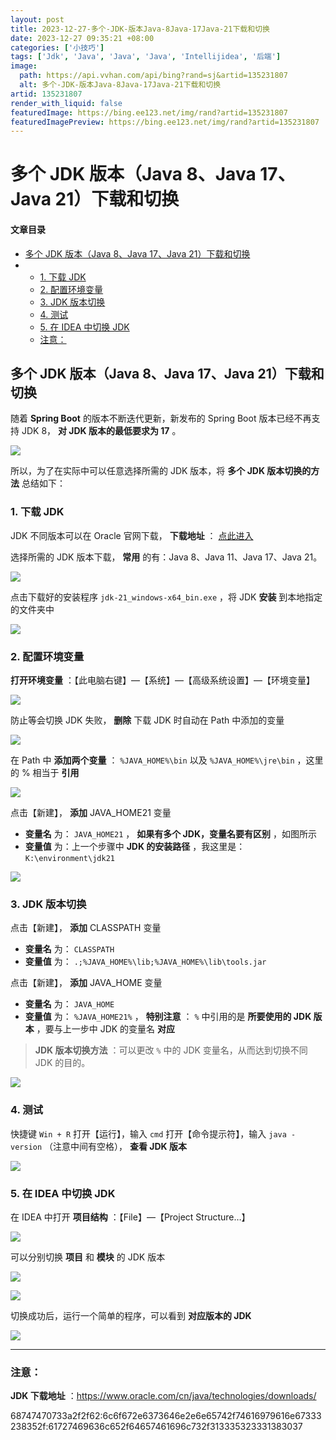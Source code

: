 ```yaml
---
layout: post
title: 2023-12-27-多个-JDK-版本Java-8Java-17Java-21下载和切换
date: 2023-12-27 09:35:21 +08:00
categories: ['小技巧']
tags: ['Jdk', 'Java', 'Java', 'Java', 'Intellijidea', '后端']
image:
  path: https://api.vvhan.com/api/bing?rand=sj&artid=135231807
  alt: 多个-JDK-版本Java-8Java-17Java-21下载和切换
artid: 135231807
render_with_liquid: false
featuredImage: https://bing.ee123.net/img/rand?artid=135231807
featuredImagePreview: https://bing.ee123.net/img/rand?artid=135231807
---
```


# 多个 JDK 版本（Java 8、Java 17、Java 21）下载和切换

#### 文章目录

* [多个 JDK 版本（Java 8、Java 17、Java 21）下载和切换](#_JDK_Java_8Java_17Java_21_1)
* + [1. 下载 JDK](#1__JDK_10)
  + [2. 配置环境变量](#2__24)
  + [3. JDK 版本切换](#3_JDK__49)
  + [4. 测试](#4__66)
  + [5. 在 IDEA 中切换 JDK](#5__IDEA__JDK_73)
  + [注意：](#_95)

## 多个 JDK 版本（Java 8、Java 17、Java 21）下载和切换

随着
**Spring Boot**
的版本不断迭代更新，新发布的 Spring Boot 版本已经不再支持 JDK 8，
**对 JDK 版本的最低要求为 17**
。

![](https://i-blog.csdnimg.cn/blog_migrate/ac3911398831f2a16bedd3eb88abd1a5.png#pic_center)

所以，为了在实际中可以任意选择所需的 JDK 版本，将
**多个 JDK 版本切换的方法**
总结如下：

### 1. 下载 JDK

JDK 不同版本可以在 Oracle 官网下载，
**下载地址**
：
[点此进入](https://www.oracle.com/cn/java/technologies/downloads/)

选择所需的 JDK 版本下载，
**常用**
的有：Java 8、Java 11、Java 17、Java 21。

![](https://i-blog.csdnimg.cn/blog_migrate/2c4dd887ec25d2f9092dd2994b7749d9.png#pic_center)

点击下载好的安装程序
`jdk-21_windows-x64_bin.exe`
，将 JDK
**安装**
到本地指定的文件夹中

![](https://i-blog.csdnimg.cn/blog_migrate/cdc04b3f8bf9d64f61c4e776cca75146.png#pic_center)

### 2. 配置环境变量

**打开环境变量**
：【此电脑右键】—【系统】—【高级系统设置】—【环境变量】

![](https://i-blog.csdnimg.cn/blog_migrate/7f90e48fb16c8520fc3c95cb449ffb64.png#pic_center)

防止等会切换 JDK 失败，
**删除**
下载 JDK 时自动在 Path 中添加的变量

![](https://i-blog.csdnimg.cn/blog_migrate/a67e7c9cd3d67065aa74da6f82796a08.png#pic_center)

在 Path 中
**添加两个变量**
：
`%JAVA_HOME%\bin`
以及
`%JAVA_HOME%\jre\bin`
，这里的 % 相当于
**引用**

![](https://i-blog.csdnimg.cn/blog_migrate/5d0521d51a3f2122c319ac68814f1f84.png#pic_center)

点击【新建】，
**添加**
JAVA_HOME21 变量

* **变量名**
  为：
  `JAVA_HOME21`
  ，
  **如果有多个 JDK，变量名要有区别**
  ，如图所示
* **变量值**
  为：上一个步骤中
  **JDK 的安装路径**
  ，我这里是：
  `K:\environment\jdk21`

![](https://i-blog.csdnimg.cn/blog_migrate/d85bfc38656a604504506031ea06d445.png#pic_center)

### 3. JDK 版本切换

点击【新建】，
**添加**
CLASSPATH 变量

* **变量名**
  为：
  `CLASSPATH`
* **变量值**
  为：
  `.;%JAVA_HOME%\lib;%JAVA_HOME%\lib\tools.jar`

点击【新建】，
**添加**
JAVA_HOME 变量

* **变量名**
  为：
  `JAVA_HOME`
* **变量值**
  为：
  `%JAVA_HOME21%`
  ，
  **特别注意**
  ：
  `%`
  中引用的是
  **所要使用的 JDK 版本**
  ，要与上一步中 JDK 的变量名
  **对应**

> **JDK 版本切换方法**
> ：可以更改
> `%`
> 中的 JDK 变量名，从而达到切换不同 JDK 的目的。

![](https://i-blog.csdnimg.cn/blog_migrate/43e677f531fe533b8e26226869eee7e5.png#pic_center)

### 4. 测试

快捷键
`Win + R`
打开【运行】，输入
`cmd`
打开【命令提示符】，输入
`java -version`
（注意中间有空格），
**查看 JDK 版本**

![](https://i-blog.csdnimg.cn/blog_migrate/10adafd4703f124abbaf856d75608b5d.png#pic_center)

### 5. 在 IDEA 中切换 JDK

在 IDEA 中打开
**项目结构**
：【File】—【Project Structure…】

![](https://i-blog.csdnimg.cn/blog_migrate/d60346f582e55a5199a94808df63c4b2.png#pic_center)

可以分别切换
**项目**
和
**模块**
的 JDK 版本

![](https://i-blog.csdnimg.cn/blog_migrate/070318faa87da7e497858961d84465ae.png#pic_center)

![](https://i-blog.csdnimg.cn/blog_migrate/06f2ab74168c32d4ba2d0fb802deef07.png#pic_center)

切换成功后，运行一个简单的程序，可以看到
**对应版本的 JDK**

![](https://i-blog.csdnimg.cn/blog_migrate/c556238dff864dcbcda8184e1f60064c.png#pic_center)

---

### 注意：

**JDK 下载地址**
：https://www.oracle.com/cn/java/technologies/downloads/

68747470733a2f2f62:6c6f672e6373646e2e6e65742f74616979616e67333238352f:61727469636c652f64657461696c732f313335323331383037